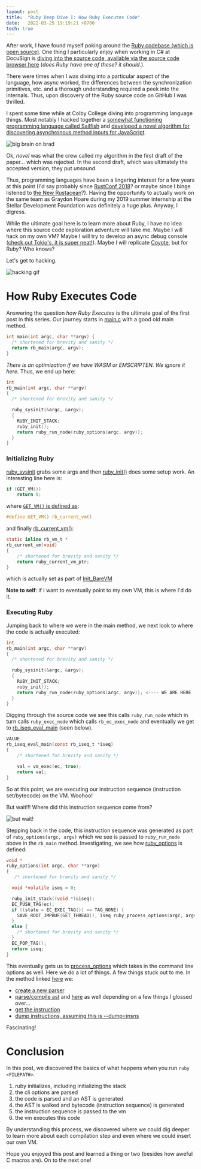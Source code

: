 ```yaml
---
layout: post  
title:  "Ruby Deep Dive I: How Ruby Executes Code"
date:   2022-03-25 19:19:21 +0700   
tech: true
---
```


After work, I have found myself poking around the [Ruby codebase (which is open source)](https://github.com/ruby/ruby). One thing I particularly enjoy when working in C# at DocuSign is [diving into the source code, available via the source code browser here](https://source.dot.net/) (*does Ruby have one of these? it should.*).

There were times when I was diving into a particular aspect of the language, how async worked, the differences between the synchronization primitives, etc. and a thorough understanding required a peek into the internals. Thus, upon discovery of the Ruby source code on GitHub I was thrilled.

I spent some time while at Colby College diving into programming language things. Most notably I hacked together a [somewhat functioning programming language called Sailfish](https://github.com/sailfish-lang/sailfishc) and [developed a novel algorithm for discovering asynchronous method inputs for JavaScript](https://www.franktip.org/pubs/icse2022-nessie.pdf). 

![big brain on brad](https://media.giphy.com/media/l2YWoKTYhYyuJgA5G/giphy.gif)

Ok, *novel* was what the crew called my algorithm in the first draft of the paper... which was rejected. In the second draft, which was ultimately the accepted version, they put *unsound*.

Thus, programming languages have been a lingering interest for a few years at this point (I'd say probably since [RustConf 2018](https://2018.rustconf.com/)? or maybe since I binge listened to [the New Rustacean](https://newrustacean.com/)?). Having the opportunity to actually work on the same team as Graydon Hoare during my 2019 summer internship at the Stellar Development Foundation was definitely a huge plus. Anyway, I digress.

While the ultimate goal here is to learn more about Ruby, I have no idea where this source code exploration adventure will take me. Maybe I will hack on my own VM? Maybe I will try to develop an async debug console ([check out Tokio's, it is super neat!](https://github.com/tokio-rs/console)). Maybe I will replicate [Coyote](https://www.microsoft.com/en-us/research/project/coyote/), but for Ruby? Who knows?

Let's get to hacking.

![hacking gif](https://media.giphy.com/media/LcfBYS8BKhCvK/giphy.gif)

# How Ruby Executes Code

Answering the question *how Ruby Executes* is the ultimate goal of the first post in this series. Our journey starts in [main.c](https://github.com/ruby/ruby/blob/master/main.c) with a good old main method.


```c
int main(int argc, char **argv) {
  /* shortened for brevity and sanity */
  return rb_main(argc, argv);
}
```

*There is an optimization if we have WASM or EMSCRIPTEN. We ignore it here.* Thus, we end up here:
```c
int
rb_main(int argc, char **argv)
{
  /* shortened for brevity and sanity */

  ruby_sysinit(&argc, &argv);
  {
    RUBY_INIT_STACK;
    ruby_init();
    return ruby_run_node(ruby_options(argc, argv));
  }
}
```

### Initializing Ruby

[ruby_sysinit](https://github.com/ruby/ruby/blob/a892e5599ec8ec441a8d8b878efa855ef283ed08/ruby.c#L2691) grabs some args and then [ruby_init()](https://github.com/ruby/ruby/blob/5f10bd634fb6ae8f74a4ea730176233b0ca96954/eval.c#L65) does some setup work. An interesting line here is:

```c
if (GET_VM())
	return 0;
```

where [`GET_VM()` is defined as](https://github.com/ruby/ruby/blob/master/vm_core.h#L1809):

```c
#define GET_VM() rb_current_vm()
```

and finally [rb_current_vm()](https://github.com/ruby/ruby/blob/master/vm_core.h#L1881):

```c
static inline rb_vm_t *
rb_current_vm(void)
{
    /* shortened for brevity and sanity */
    return ruby_current_vm_ptr;
}
```

which is actually set as part of [Init_BareVM](https://github.com/ruby/ruby/blob/343ea9967e4a6b279eed6bd8e81ad0bdc747f254/vm.c#L3961)

**Note to self**: if I want to eventually point to my own VM, this is where I'd do it.

### Executing Ruby 

Jumping back to where we were in the main method, we next look to where the code is actually executed:

```c
int
rb_main(int argc, char **argv)
{
  /* shortened for brevity and sanity */

  ruby_sysinit(&argc, &argv);
  {
    RUBY_INIT_STACK;
    ruby_init();
    return ruby_run_node(ruby_options(argc, argv)); <---- WE ARE HERE ----
  }
}
```

Digging through the source code we see this calls `ruby_run_node` which in turn calls `ruby_exec_node` which calls `rb_ec_exec_node` and eventually we get to [rb_iseq_eval_main](https://github.com/ruby/ruby/blob/343ea9967e4a6b279eed6bd8e81ad0bdc747f254/vm.c#L2561) (seen below).

```c
VALUE
rb_iseq_eval_main(const rb_iseq_t *iseq)
{
    /* shortened for brevity and sanity */

    val = vm_exec(ec, true);
    return val;
}
```

So at this point, we are executing our instruction sequence (instruction set/bytecode) on the VM. Woohoo!

But wait!!! Where did this instruction sequence come from?

![but wait!](https://media.giphy.com/media/DhZSDMnqPu20U/giphy.gif)

Stepping back in the code, this instruction sequence was generated as part of `ruby_options(argc, argv)` which we see is passed to `ruby_run_node` above in the `rb_main` method. Investigating, we see how [ruby_options](https://github.com/ruby/ruby/blob/5f10bd634fb6ae8f74a4ea730176233b0ca96954/eval.c#L109) is defined:

```c
void *
ruby_options(int argc, char **argv)
{
   /* shortened for brevity and sanity */

  void *volatile iseq = 0;

  ruby_init_stack((void *)&iseq);
  EC_PUSH_TAG(ec);
  if ((state = EC_EXEC_TAG()) == TAG_NONE) {
    SAVE_ROOT_JMPBUF(GET_THREAD(), iseq ruby_process_options(argc, argv)); <--- Look here ---
  }
  else {
    /* shortened for brevity and sanity */
  }
  EC_POP_TAG();
  return iseq;
}
```

This eventually gets us to [process_options](https://github.com/ruby/ruby/blob/a892e5599ec8ec441a8d8b878efa855ef283ed08/ruby.c#L1720) which takes in the command line options as well.
Here we do a lot of things. A few things stuck out to me. In the method linked [here](https://github.com/ruby/ruby/blob/a892e5599ec8ec441a8d8b878efa855ef283ed08/ruby.c#L1720) we:
* [create a new parser](https://github.com/ruby/ruby/blob/a892e5599ec8ec441a8d8b878efa855ef283ed08/ruby.c#L1909)
* [parse/compile ast](https://github.com/ruby/ruby/blob/a892e5599ec8ec441a8d8b878efa855ef283ed08/ruby.c#L2029) and [here](https://github.com/ruby/ruby/blob/a892e5599ec8ec441a8d8b878efa855ef283ed08/ruby.c#L2034) as well depending on a few things I glossed over...
* [get the instruction](https://github.com/ruby/ruby/blob/a892e5599ec8ec441a8d8b878efa855ef283ed08/ruby.c#L2108)
* [dump instructions, assuming this is --dump=insns](https://github.com/ruby/ruby/blob/a892e5599ec8ec441a8d8b878efa855ef283ed08/ruby.c#L2113)

Fascinating!

# Conclusion

In this post, we discovered the basics of what happens when you run `ruby <FILEPATH>`.

1. ruby initializes, including initializing the stack
2. the cli options are parsed
3. the code is parsed and an AST is generated
4. the AST is walked and bytecode (instruction sequence) is generated
5. the instruction sequence is passed to the vm
6. the vm executes this code

By understanding this process, we discovered where we could dig deeper to learn more about each compilation step and even where we could insert our own VM.

Hope you enjoyed this post and learned a thing or two (besides how aweful C macros are). On to the next one!
